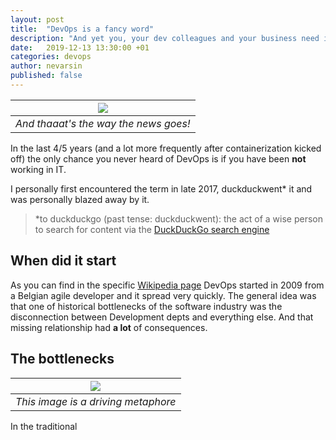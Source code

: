 ```yaml
---
layout: post
title:  "DevOps is a fancy word"
description: "And yet you, your dev colleagues and your business need it now more than ever"
date:   2019-12-13 13:30:00 +01
categories: devops
author: nevarsin
published: false
---
```

|![]({{site.baseurl}}/images/Devops-toolchain.svg)|
|:--:| 
| *And thaaat's the way the news goes!* |

In the last 4/5 years (and a lot more frequently after containerization kicked off) the only chance you never heard of DevOps is if you have been **not**  working in IT.

I personally first encountered the term in late 2017, duckduckwent* it and was personally blazed away by it.

> *to duckduckgo (past tense: duckduckwent): the act of a wise person to search for content via the <a target="_blank" href="https://www.duckduckgo.com"> DuckDuckGo search engine </a> 

## When did it start
As you can find in the specific <a target="_blank" href="https://en.wikipedia.org/wiki/DevOps#History"> Wikipedia page</a> DevOps started in 2009 from a Belgian agile developer and it spread very quickly. The general idea was that one of historical bottlenecks of the software industry was the disconnection between Development depts and everything else. And that missing relationship had **a lot** of consequences.

## The bottlenecks

|![]({{site.baseurl}}/images/bottleneck.jpg)|
|:--:| 
| *This image is a driving metaphore* |

In the traditional 